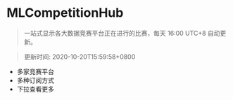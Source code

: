 # MLCompetitionHub

> 一站式显示各大数据竞赛平台正在进行的比赛，每天 16:00 UTC+8 自动更新。
  
> 更新时间: 2020-10-20T15:59:58+0800 

* 多家竞赛平台
* 多种订阅方式
* 下拉查看更多